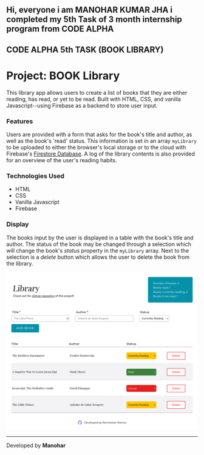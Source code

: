 ## Hi, everyone i am MANOHAR KUMAR JHA i completed my 5th Task of 3 month internship program from CODE ALPHA
## CODE ALPHA 5th TASK (BOOK LIBRARY) 

# Project: BOOK Library



This library app allows users to create a list of books that they are either reading, has read, or yet to be read. Built with HTML, CSS, and vanilla Javascript--using Firebase as a backend to store user input.

### Features

Users are provided with a form that asks for the book's title and author, as well as the book's 'read' status. This information is set in an array `myLibrary` to be uploaded to either the browser's local storage or to the cloud with Firebase's [Firestore Database](https://firebase.google.com/products/firestore). A log of the library contents is also provided for an overview of the user's reading habits.

### Technologies Used

- HTML
- CSS
- Vanilla Javascript
- Firebase

### Display

The books input by the user is displayed in a table with the book's title and author. The status of the book may be changed through a selection which will change the book's _status_ property in the `myLibrary` array. Next to the selection is a _delete_ button which allows the user to delete the book from the library.

![view of the page](img/library-view.png)

---

Developed by **Manohar**
